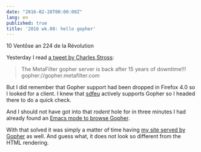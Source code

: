 ```yaml
---
date: "2016-02-28T00:00:00Z"
lang: en
published: true
title: '2016 wk.08: hello gopher'
---
```


10 Ventôse an 224 de la Révolution

Yesterday I read [a tweet by Charles Stross][tweet]:

> The MetaFilter gopher server is back after 15 years of downtime!!!
> gopher://gopher.metafilter.com

But I did remember that Gopher support had been dropped in Firefox 4.0
so I looked for a client. I knew that [sdfeu][] actively supports
Gopher so I headed there to do a quick check.

And I should not have got into that *rodent* hole for in three minutes
I had already found an [Emacs mode to browse Gopher][gopher.el].

With that solved it was simply a matter of time having
[my site served by Gopher][itorres.net:70] as well. And guess what, it
does not look so different from the HTML rendering.

[mu4e]: 2016/02/18/mu4e/
[tweet]: https://twitter.com/cstross/status/703330852844007425
[sdfeu]: https://sdfeu.org/w/faq:gopher
[gopher.el]: https://github.com/ardekantur/gopher.el
[itorres.net:70]: http://itorres.net:70/notes/
